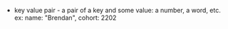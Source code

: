 - key value pair - a pair of a key and some value: a number, a word, etc. 
ex: name: "Brendan", cohort: 2202
